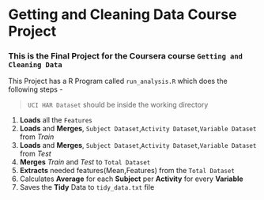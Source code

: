 # Getting and Cleaning Data Course Project

### This is the **Final Project** for the Coursera course `Getting and Cleaning Data`

This Project has a R Program called `run_analysis.R` which does the following steps -
> `UCI HAR Dataset` should be inside the working directory
1. **Loads** all the `Features`
2. **Loads** and **Merges**, `Subject Dataset`,`Activity Dataset`,`Variable Dataset` from *Train*
3. **Loads** and **Merges**, `Subject Dataset`,`Activity Dataset`,`Variable Dataset` from *Test*
4. **Merges** *Train* and *Test* to `Total Dataset`
5. **Extracts** needed features(Mean,Features) from the `Total Dataset`
6. Calculates **Average** for each **Subject** per **Activity** for every **Variable**
7. Saves the **Tidy** Data to `tidy_data.txt` file
